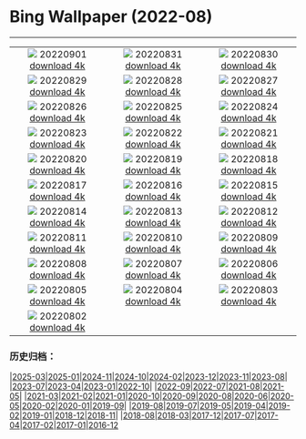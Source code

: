 # Bing Wallpaper (2022-08)
**************
| | | |
| :----: | :----: | :----: |
| ![](https://www.bing.com/th?id=OHR.WildlifeCrossing_ZH-CN1493053695_1920x1080.jpg) 20220901 [download 4k](https://www.bing.com/th?id=OHR.WildlifeCrossing_ZH-CN1493053695_UHD.jpg) | ![](https://www.bing.com/th?id=OHR.BlueLinckia_ZH-CN1103817183_1920x1080.jpg) 20220831 [download 4k](https://www.bing.com/th?id=OHR.BlueLinckia_ZH-CN1103817183_UHD.jpg) | ![](https://www.bing.com/th?id=OHR.Migliarino_ZH-CN0744250844_1920x1080.jpg) 20220830 [download 4k](https://www.bing.com/th?id=OHR.Migliarino_ZH-CN0744250844_UHD.jpg) |
| ![](https://www.bing.com/th?id=OHR.EstoniaBaltic_ZH-CN0314555299_1920x1080.jpg) 20220829 [download 4k](https://www.bing.com/th?id=OHR.EstoniaBaltic_ZH-CN0314555299_UHD.jpg) | ![](https://www.bing.com/th?id=OHR.BeardedTit_ZH-CN0065279700_1920x1080.jpg) 20220828 [download 4k](https://www.bing.com/th?id=OHR.BeardedTit_ZH-CN0065279700_UHD.jpg) | ![](https://www.bing.com/th?id=OHR.MSHV_ZH-CN9630204701_1920x1080.jpg) 20220827 [download 4k](https://www.bing.com/th?id=OHR.MSHV_ZH-CN9630204701_UHD.jpg) |
| ![](https://www.bing.com/th?id=OHR.PeljesacWind_ZH-CN9299214248_1920x1080.jpg) 20220826 [download 4k](https://www.bing.com/th?id=OHR.PeljesacWind_ZH-CN9299214248_UHD.jpg) | ![](https://www.bing.com/th?id=OHR.CascadesNP_ZH-CN1830542356_1920x1080.jpg) 20220825 [download 4k](https://www.bing.com/th?id=OHR.CascadesNP_ZH-CN1830542356_UHD.jpg) | ![](https://www.bing.com/th?id=OHR.MarinaDaGloria_ZH-CN6894795645_1920x1080.jpg) 20220824 [download 4k](https://www.bing.com/th?id=OHR.MarinaDaGloria_ZH-CN6894795645_UHD.jpg) |
| ![](https://www.bing.com/th?id=OHR.MentonFrance_ZH-CN5849270429_1920x1080.jpg) 20220823 [download 4k](https://www.bing.com/th?id=OHR.MentonFrance_ZH-CN5849270429_UHD.jpg) | ![](https://www.bing.com/th?id=OHR.TenderMoment_ZH-CN5447705408_1920x1080.jpg) 20220822 [download 4k](https://www.bing.com/th?id=OHR.TenderMoment_ZH-CN5447705408_UHD.jpg) | ![](https://www.bing.com/th?id=OHR.CostadaMorte_ZH-CN5219249535_1920x1080.jpg) 20220821 [download 4k](https://www.bing.com/th?id=OHR.CostadaMorte_ZH-CN5219249535_UHD.jpg) |
| ![](https://www.bing.com/th?id=OHR.BearProof_ZH-CN4950171791_1920x1080.jpg) 20220820 [download 4k](https://www.bing.com/th?id=OHR.BearProof_ZH-CN4950171791_UHD.jpg) | ![](https://www.bing.com/th?id=OHR.PenzancePool_ZH-CN4493022613_1920x1080.jpg) 20220819 [download 4k](https://www.bing.com/th?id=OHR.PenzancePool_ZH-CN4493022613_UHD.jpg) | ![](https://www.bing.com/th?id=OHR.SourHerring_ZH-CN4136738467_1920x1080.jpg) 20220818 [download 4k](https://www.bing.com/th?id=OHR.SourHerring_ZH-CN4136738467_UHD.jpg) |
| ![](https://www.bing.com/th?id=OHR.AquarioNatural_ZH-CN3886634374_1920x1080.jpg) 20220817 [download 4k](https://www.bing.com/th?id=OHR.AquarioNatural_ZH-CN3886634374_UHD.jpg) | ![](https://www.bing.com/th?id=OHR.GreatWhiteRoller_ZH-CN1541809088_1920x1080.jpg) 20220816 [download 4k](https://www.bing.com/th?id=OHR.GreatWhiteRoller_ZH-CN1541809088_UHD.jpg) | ![](https://www.bing.com/th?id=OHR.ChittorgarhFort_ZH-CN2955182965_1920x1080.jpg) 20220815 [download 4k](https://www.bing.com/th?id=OHR.ChittorgarhFort_ZH-CN2955182965_UHD.jpg) |
| ![](https://www.bing.com/th?id=OHR.PantherChameleon_ZH-CN2554514270_1920x1080.jpg) 20220814 [download 4k](https://www.bing.com/th?id=OHR.PantherChameleon_ZH-CN2554514270_UHD.jpg) | ![](https://www.bing.com/th?id=OHR.LacMontagnon_ZH-CN8301464080_1920x1080.jpg) 20220813 [download 4k](https://www.bing.com/th?id=OHR.LacMontagnon_ZH-CN8301464080_UHD.jpg) | ![](https://www.bing.com/th?id=OHR.AmboseliElephants_ZH-CN2078609290_1920x1080.jpg) 20220812 [download 4k](https://www.bing.com/th?id=OHR.AmboseliElephants_ZH-CN2078609290_UHD.jpg) |
| ![](https://www.bing.com/th?id=OHR.MtTsubakuro_ZH-CN0305525340_1920x1080.jpg) 20220811 [download 4k](https://www.bing.com/th?id=OHR.MtTsubakuro_ZH-CN0305525340_UHD.jpg) | ![](https://www.bing.com/th?id=OHR.AnniversaryJTNP_ZH-CN9974030692_1920x1080.jpg) 20220810 [download 4k](https://www.bing.com/th?id=OHR.AnniversaryJTNP_ZH-CN9974030692_UHD.jpg) | ![](https://www.bing.com/th?id=OHR.CuevaManos_ZH-CN8900667928_1920x1080.jpg) 20220809 [download 4k](https://www.bing.com/th?id=OHR.CuevaManos_ZH-CN8900667928_UHD.jpg) |
| ![](https://www.bing.com/th?id=OHR.EsPantaleu_ZH-CN8612029580_1920x1080.jpg) 20220808 [download 4k](https://www.bing.com/th?id=OHR.EsPantaleu_ZH-CN8612029580_UHD.jpg) | ![](https://www.bing.com/th?id=OHR.theBeginningofAutumn2022_ZH-CN9413449297_1920x1080.jpg) 20220807 [download 4k](https://www.bing.com/th?id=OHR.theBeginningofAutumn2022_ZH-CN9413449297_UHD.jpg) | ![](https://www.bing.com/th?id=OHR.SFSaltFlats_ZH-CN7261637239_1920x1080.jpg) 20220806 [download 4k](https://www.bing.com/th?id=OHR.SFSaltFlats_ZH-CN7261637239_UHD.jpg) |
| ![](https://www.bing.com/th?id=OHR.MilitaryTattoo_ZH-CN0302287210_1920x1080.jpg) 20220805 [download 4k](https://www.bing.com/th?id=OHR.MilitaryTattoo_ZH-CN0302287210_UHD.jpg) | ![](https://www.bing.com/th?id=OHR.QiXiFestival2022_ZH-CN2628111266_1920x1080.jpg) 20220804 [download 4k](https://www.bing.com/th?id=OHR.QiXiFestival2022_ZH-CN2628111266_UHD.jpg) | ![](https://www.bing.com/th?id=OHR.RedneckedGrebe_ZH-CN6036749974_1920x1080.jpg) 20220803 [download 4k](https://www.bing.com/th?id=OHR.RedneckedGrebe_ZH-CN6036749974_UHD.jpg) |
| ![](https://www.bing.com/th?id=OHR.HickmanBridge_ZH-CN0976106691_1920x1080.jpg) 20220802 [download 4k](https://www.bing.com/th?id=OHR.HickmanBridge_ZH-CN0976106691_UHD.jpg) |  |  |

### 历史归档：

|[2025-03](bing/2025-03/2025-03.md)|[2025-01](bing/2025-01/2025-01.md)|[2024-11](bing/2024-11/2024-11.md)|[2024-10](bing/2024-10/2024-10.md)|[2024-02](bing/2024-02/2024-02.md)|[2023-12](bing/2023-12/2023-12.md)|[2023-11](bing/2023-11/2023-11.md)|[2023-08](bing/2023-08/2023-08.md)|
|[2023-07](bing/2023-07/2023-07.md)|[2023-04](bing/2023-04/2023-04.md)|[2023-01](bing/2023-01/2023-01.md)|[2022-10](bing/2022-10/2022-10.md)|
|[2022-09](bing/2022-09/2022-09.md)|[2022-07](bing/2022-07/2022-07.md)|[2021-08](bing/2021-08/2021-08.md)|[2021-05](bing/2021-05/2021-05.md)|
|[2021-03](bing/2021-03/2021-03.md)|[2021-02](bing/2021-02/2021-02.md)|[2021-01](bing/2021-01/2021-01.md)|[2020-10](bing/2020-10/2020-10.md)|[2020-09](bing/2020-09/2020-09.md)|[2020-08](bing/2020-08/2020-08.md)|[2020-06](bing/2020-06/2020-06.md)|[2020-05](bing/2020-05/2020-05.md)|[2020-02](bing/2020-02/2020-02.md)|[2020-01](bing/2020-01/2020-01.md)|[2019-09](bing/2019-09/2019-09.md)|
|[2019-08](bing/2019-08/2019-08.md)|[2019-07](bing/2019-07/2019-07.md)|[2019-05](bing/2019-05/2019-05.md)|[2019-04](bing/2019-04/2019-04.md)|[2019-02](bing/2019-02/2019-02.md)|[2019-01](bing/2019-01/2019-01.md)|[2018-12](bing/2018-12/2018-12.md)|[2018-11](bing/2018-11/2018-11.md)|
|[2018-08](bing/2018-08/2018-08.md)|[2018-03](bing/2018-03/2018-03.md)|[2017-12](bing/2017-12/2017-12.md)|[2017-07](bing/2017-07/2017-07.md)|[2017-04](bing/2017-04/2017-04.md)|[2017-02](bing/2017-02/2017-02.md)|[2017-01](bing/2017-01/2017-01.md)|[2016-12](bing/2016-12/2016-12.md)